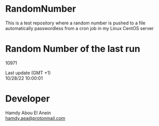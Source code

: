 # RandomNumber    
This is a test repository where a random number is pushed to a file automatically passwordless from a cron job in my Linux CentOS server    
# Random Number of the last run   
10971
      
Last update (GMT +1)    
10/28/22 10:00:01
# Developer    
Hamdy Abou El Anein   
hamdy.aea@protonmail.com
